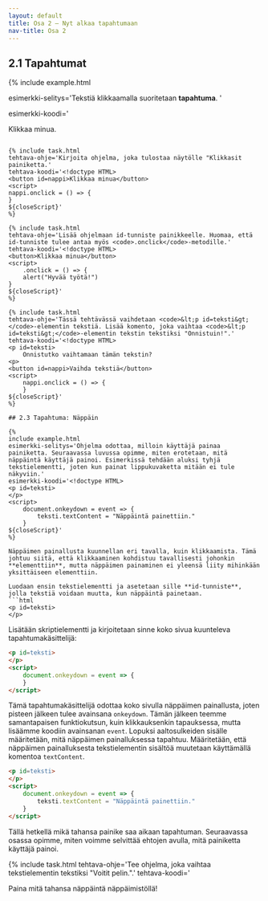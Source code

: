 ```yaml
---
layout: default
title: Osa 2 – Nyt alkaa tapahtumaan
nav-title: Osa 2
---
```

## 2.1 Tapahtumat

{%
 include example.html

 esimerkki-selitys='Tekstiä klikkaamalla suoritetaan <b>tapahtuma</b>. '

 esimerkki-koodi='<!doctype HTML>
<p id = teksti>
    Klikkaa minua.
</p>
<script>
    teksti.onclick = () => {
	alert("Onnittelut, klikkasit oikeaa paikkaa.")
    }
${closeScript}'
%}

Kun klikkaat hiirellä tietokoneen näyttöä tai painat tietokoneen näppäimiä, saat aikaan **tapahtuman**. Javascript-koodilla määritellään, mitä klikkauksesta tai näppäimen painamisesta tapahtuu.

## 2.2 Tapahtuma: Klikkaus

Jotta tiedetään, missä klikkaus tapahtuu on HTML-elementit merkittävä _id-tunnistella_. Luodaan tekstielementti ja annetaan sille id-tunnisteeksi `teksti`: `<p id=teksti>Klikkaa. minua</p>`. Id-tunniste määritetään **tägien** sisällä käyttämällä määrettä `id=` ja yhtäsuuruusmerkin oikealla puolella on **tunniste**, joka elementille asetetaan. 

Javascript-koodissa luodaan **kuuntelija**, joka odottaa, milloin id-tunnistettua elementtiä klikataan eli milloin _tapahtuma_ tapahtuu. Kuuntelija luodaan määrittämällä skriptielementin sisällä **tapahtumakäsittelijä**:

```html
<p id=teksti>
    Klikkaa minua.
</p>
<script>
    teksti.onclick = () => {
    }
</script>
```

**Tapahtumakäsittelijä** määritetään **id-tunnistetulle** elementille kirjoittamalla piste elementin id-tunnisteen jälkeen ja pisteen jälkeen kirjoitetaan avainsana `onclick`. Tällä avainsanalla saamme tietää, milloin id-tunnistettua elementtiä klikataan. Avainsanan jälkeen määritetään hieman kummallisen näköinen funktiokutsun `= () => { }`. Funktioihin tutustutaan lisään osassa 6, mutta ohitetaan ne nyt ja käytetään rakennetta osana **tapahtumakäsittelijää**. Tärkein osa tästä osasta on viimeiset aaltosulkeet `{ }`. Niiden sisälle kirjoitetaan se koodi, joka suoritetaan, kun id-tunnistettua elementtiä klikataan. Esimerkiksi jos tekstin klikkaamisen jälkeen halutaan tulostaa käyttäjälle lause `"Onnittelut, klikkasit oikeaa paikkaa."`, kirjoitetaan se _aaltosulkeiden sisälle_:

```html
<p id=teksti>
    Klikkaa minua.
</p>
<script>
    teksti.onclick = () => {
        alert("Onnittelut, klikkasit oikeaa paikkaa.")
    }
</script>
```

{% include task.html 
tehtava-ohje='Kirjoita ohjelmaan koodi, jossa komennolla <code>alert()</code> tulostetaan "Ankat uivat lammessa.", kun tekstiä "Missä ankat uivat?" klikataan.'
tehtava-koodi='<!doctype HTML>
<p id = teksti>
    Missä ankat uivat?
</p>
<script>
teksti.onclick = () => {
}
${closeScript}'
%}

{% include task.html
tehtava-ohje='Kirjoita ohjelmaan koodi, jossa <code>alert()</code>-komennolla tulostetaan "Höyhenpeite on myös vettähylkivä.", kun tekstiä "Ankkojen höyhenpeite on pehmeä" klikataan.'
tehtava-koodi='<!doctype HTML>
<p id = teksti>
    Ankkojen höyhenpeite on pehmeä.
</p>
<script>
${closeScript}'
%}

{% include extra.html
otsikko='Id-tunniste'
vinkki='Id-tunniste annetaan HTML-elementille. Id-tunnistetta käytetään HTML-koodin ja Javascript-koodin väliseen komminukaatioon. Kun HTML-elementti tunnistetaan id-tunnisteella, niin siihen voidaan viitata Javascript koodissa.' 
%}

{% include task.html
tehtava-ohje='Ohjelmoija on unohtanut tästä koodista id-tunnisteen. Korjaa koodiin id-tunniste siten, että kun tekstielementtiä klikataan, niin tulostetaan Javascript koodin <code>alert()</code>-komento.'
tehtava-koodi='<!doctype HTML>
<p>
    Saammeko tekstin toimimaan tapahtumana?
</p>
<script>
    .onclick = () => {
	alert("Onnittelut, osasit luoda oikean id-tunnuksen.")
    }
${closeScript}'
%}

{% include task.html
tehtava-ohje='Kirjoita ohjelmaan tekstielementti, jossa lukee "Koodiankat auttavat ihmisiä ohjelmoinnissa.". Anna tekstielementille tunnisteeksi "teksti". Lisää <code>onclick</code>-komento ja kirjoita sen sisälle <code>alert()</code>-komento, joka tulostaa tekstin "Lisäksi koodiankat ovat söpöjä.".'
tehtava-koodi='<!doctype HTML>
<script>
${closeScript}'
%}

### HTML-elementin tekstin vaihtaminen

{% include example.html
esimerkki-selitys='Tekstiä klikkaamalla teksti vaihtuu.'
esimerkki-koodi='<!doctype HTML>
<p id = teksti>Klikkaa minua.</p>
<script>
    teksti.onclick = () => {
		teksti.textContent = "Moikka moi!"    
    }
${closeScript}'
%}

Id-tunnistetun tekstielementin sisältö eli sitä, mitä tekstielementissä lukee vaihdetaan käyttämällä id-tunnistetun tekstielementin komentoa `textContent`.

### Painike

{% include example.html
esimerkki-selitys='Painikkeesta tapahtuu alert().'
esimerkki-koodi='<!doctype HTML>
<button id=nappi>Klikkaa tästä.</button>
<script>
	nappi.onclick = () =>  {
		alert("Nappia painettiin.")
	}
${closeScript}'
%}


{% include example.html
esimerkki-selitys='Painiketta <code>&lt;button&gt;</code> painettaessa suoritetaan komento <code>nappi.onclick</code>.'
esimerkki-koodi='<!doctype HTML>
<p id = teksti>hello!<p>
<button id=nappi>Vaihda tekstiä</button>
<script>
    nappi.onclick = () =>  {
	teksti.textContent = "Moikka moi!"
    }
${closeScript}'
%}

<button>Painike</button> on HTML-elementti, jota usein on tarkoitus klikata. Painikkeen määrittelävä tägi on `<button>`. Ilman Javascript-koodia painikkeen klikkaamisesta ei tapahdu mitään. Painikkeen klikkausta _kuunnellaan_ samalla tavalla, kuin muidenkin HTML-elementtien klikkausta. Tämä tarkoittaa sitä, että painikkeelle annetaan **id-tunniste** ja tämän jälkeen tunnistetulle painikkeelle tehdään **tapahtumakäsittelijä** skripitielementtiin.

```html
<button id=painike>
    Painike
</button>
<script>
    painike.onclick = () => {
        alert("Klikkasit painiketta.")
    }
</script>
```

{% include task.html
tehtava-ohje='Kirjoita ohjelma, joka tulostaa näytölle "Klikkasit painiketta.'
tehtava-koodi='<!doctype HTML>
<button id=nappi>Klikkaa minua</button>
<script>
nappi.onclick = () => {
}
${closeScript}'
%}

{% include task.html
tehtava-ohje='Lisää ohjelmaan id-tunniste painikkeelle. Huomaa, että id-tunniste tulee antaa myös <code>.onclick</code>-metodille.'
tehtava-koodi='<!doctype HTML>
<button>Klikkaa minua</button>
<script>
	.onclick = () => {
    alert("Hyvää työtä!")
}
${closeScript}'
%}

{% include task.html
tehtava-ohje='Tässä tehtävässä vaihdetaan <code>&lt;p id=teksti&gt;</code>-elementin tekstiä. Lisää komento, joka vaihtaa <code>&lt;p id=teksti&gt;</code>-elementin tekstin tekstiksi "Onnistuin!".'
tehtava-koodi='<!doctype HTML>
<p id=teksti>
    Onnistutko vaihtamaan tämän tekstin?
<p>
<button id=nappi>Vaihda tekstiä</button>
<script>
    nappi.onclick = () => {
    }
${closeScript}'
%}

## 2.3 Tapahtuma: Näppäin

{%
include example.html
esimerkki-selitys='Ohjelma odottaa, milloin käyttäjä painaa painiketta. Seuraavassa luvussa opimme, miten erotetaan, mitä näppäintä käyttäjä painoi. Esimerkissä tehdään aluksi tyhjä tekstielementti, joten kun painat lippukuvaketta mitään ei tule näkyviin.'
esimerkki-koodi='<!doctype HTML>
<p id=teksti>
</p>
<script>
    document.onkeydown = event => {
        teksti.textContent = "Näppäintä painettiin."
    }
${closeScript}'
%}

Näppäimen painallusta kuunnellan eri tavalla, kuin klikkaamista. Tämä johtuu siitä, että klikkaaminen kohdistuu tavallisesti johonkin **elementtiin**, mutta näppäimen painaminen ei yleensä liity mihinkään yksittäiseen elementtiin.

Luodaan ensin tekstielementti ja asetetaan sille **id-tunniste**, jolla tekstiä voidaan muutta, kun näppäintä painetaan. 
```html
<p id=teksti>
</p>
```
Lisätään skriptielementti ja kirjoitetaan sinne koko sivua kuunteleva tapahtumakäsittelijä:

```html
<p id=teksti>
</p>
<script>
    document.onkeydown = event => {
    }
</script>
```

Tämä tapahtumakäsittelijä odottaa koko sivulla näppäimen painallusta, joten pisteen jälkeen tulee avainsana `onkeydown`. Tämän jälkeen teemme samantapaisen funktiokutsun, kuin klikkauksenkin tapauksessa, mutta lisäämme koodiin avainsanan `event`. Lopuksi aaltosulkeiden sisälle määritetään, mitä näppäimen painalluksessa tapahtuu. Määritetään, että näppäimen painalluksesta tekstielementin sisältöä muutetaan käyttämällä komentoa `textContent`.
```html
<p id=teksti>
</p>
<script>
    document.onkeydown = event => {
        teksti.textContent = "Näppäintä painettiin."
    }
</script>
```

Tällä hetkellä mikä tahansa painike saa aikaan tapahtuman. Seuraavassa osassa opimme, miten voimme selvittää ehtojen avulla, mitä painiketta käyttäjä painoi.

{% include task.html
tehtava-ohje='Tee ohjelma, joka vaihtaa tekstielementin tekstiksi "Voitit pelin.".'
tehtava-koodi='<!doctype HTML>
<p id=teksti>
    Paina mitä tahansa näppäintä näppäimistöllä!
<p>
<script>

${closeScript}'
%}

{% include task.html
tehtava-ohje='Tee ohjelma, jossa näppäintä painettaessa näytölle tulostuu <code>alert()</code>-komennolla "PÖÖ!".'
tehtava-koodi='<!doctype HTML>
<script>

${closeScript}'
%}

## Opitut komennot




| Komento       | Esimerkki           | Selitys  |
| :-------------: |:-------------| :-----: |
| `id = teksti` | `<p id = teksti> Tekstillä on tunnisteena "teksti"` | Lisää tunnisteen HTML-elementille. |
| `.onclick = () = {}` | `teksti.onclick = () => {` | Odottaa käyttäjältä klikkausta asetettuun muuttujaan. |
| | `//...` | |
| | `}` | |
| `textContent` | `teksti.textContent = "Moikka moi!` | Vaihtaa id-tunnistetun muuttujan arvon. |
| `<button id=nappi>` | `<button id=nappi>Tämä on painike.</button>` | Luo painikkeen HTML-koodissa. |
| `document.onkeydown = event => { ... }` | `document.onkeydown = event => {` | Odottaa, milloin käyttäjä painaa näppäimistön painiketta. |
|| `alert("Painoit näppäintä")` | |
|| `}` | |
